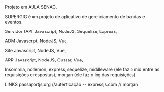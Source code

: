 Projeto em AULA SENAC.

SUPERGIG é um projeto de aplicativo de gerenciamento de bandas e eventos.

Servidor (API)
Javascript,
NodeJS,
Sequelize,
Express,

ADM
Javascript,
NodeJS,
Vue,

Site
Javascript,
NodeJS,
Vue,

APP
Javascript,
NodeJS,
Quasar,
Vue,

Insommia,
nodemon,
express,
sequelize,
middleware (ele faz o mid entre as requisições e respostas),
morgan (ele faz o log das requisições)

LINKS
passaportjs.org //autenticação --
expressjs.com // morgan